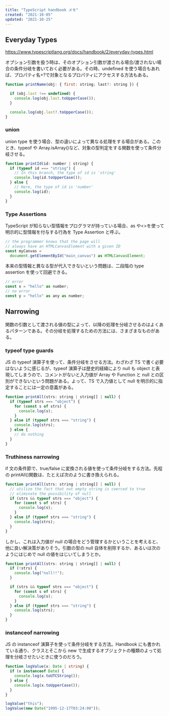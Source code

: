 ```yaml
---
title: "TypeScript handbook メモ"
created: "2021-10-05"
updated: "2021-10-25"
---
```


## Everyday Types

<https://www.typescriptlang.org/docs/handbook/2/everyday-types.html>

オプション引数を扱う時は、そのオプション引数が渡される場合/渡されない場合の条件分岐を書いておく必要がある。その時、undefined を使う場合もあれば、プロパティ名+?で対象となるプロパティにアクセスする方法もある。

```JavaScript
function printName(obj: { first: string; last?: string }) {

  if (obj.last !== undefined) {
    console.log(obj.last.toUpperCase());
  }

  console.log(obj.last?.toUpperCase());
}
```

### union

union type を使う場合、型の違いによって異なる処理をする場合がある。このとき、typeof や Array.isArray()など、対象の型判定をする関数を使って条件分岐させる。

```JavaScript
function printId(id: number | string) {
  if (typeof id === "string") {
    // In this branch, the type of id is 'string'
    console.log(id.toUpperCase());
  } else {
    // Here, the type of id is 'number'
    console.log(id);
  }
}
```

### Type Assertions

TypeScript が知らない型情報をプログラマが持っている場合、as や<>を使って明示的に型情報を付与する行為を Type Assertion と呼ぶ。

```JavaScript
// the programmer knows that the page will
// always have an HTMLCanvasElement with a given ID
const myCanvas =
  document.getElementById("main_canvas") as HTMLCanvasElement;
```

本来の型情報と異なる型が代入できないという問題は、二段階の type assertion を使って回避できる。

```JavaScript
// error
const x = "hello" as number;
// no error
const y = "hello" as any as number;
```

<!-- null and undefined -->

## Narrowing

関数の引数として渡される値の型によって、以降の処理を分岐させるのはよくあるパターンである。その分岐を処理するための方法には、さまざまなものがある。

### typeof type guards

JS の typeof 演算子を使って、条件分岐をさせる方法。わざわざ TS で書く必要はないように感じるが、typeof 演算子は歴史的経緯により null も object と表現してしまうので、コメントがないと入力値が Array や Function と null との区別ができないという問題がある。よって、TS で入力値として null を明示的に指定することには一定の意義がある。

```JavaScript
function printAll(strs: string | string[] | null) {
  if (typeof strs === "object") {
    for (const s of strs) {
      console.log(s);
    }
  } else if (typeof strs === "string") {
    console.log(strs);
  } else {
    // do nothing
  }
}
```

### Truthiness narrowing

if 文の条件節で、true/false に変換される値を使って条件分岐をする方法。先程の printAll()関数は、たとえば次のように書き換えられる。

```JavaScript
function printAll(strs: string | string[] | null) {
  // utilize the fact that not empty string is coerced to true
  // eliminate the possibility of null
  if (strs && typeof strs === "object") {
    for (const s of strs) {
      console.log(s);
    }
  } else if (typeof strs === "string") {
    console.log(strs);
  }
}
```

しかし、これは入力値が null の場合をどう管理するかということを考えると、他に良い解決策がありそう。引数の型の null 自体を削除するか、あるいは次のようにはじめで null の値をはじいてしまうとか。

```JavaScript
function printAll(strs: string | string[] | null) {
  if (!strs) {
    console.log("null!!");
  }

  if (strs && typeof strs === "object") {
    for (const s of strs) {
      console.log(s);
    }
  } else if (typeof strs === "string") {
    console.log(strs);
  }
}
```

### instanceof narrowing

JS の instanceof 演算子を使って条件分岐をする方法。Handbook にも書かれている通り、クラスとそこから new で生成するオブジェクトの種類のよって処理を分岐させたいときに使うのだろう。

```TypeScript
function logValue(x: Date | string) {
  if (x instanceof Date) {
    console.log(x.toUTCString());
  } else {
    console.log(x.toUpperCase());
  }
}

logValue("this");
logValue(new Date("1995-12-17T03:24:00"));
```
